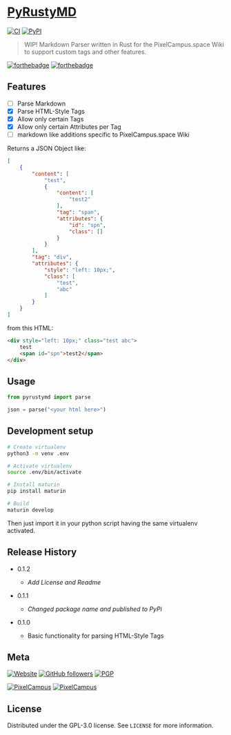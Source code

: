 # [PyRustyMD](https://github.com/frederikbeimgraben/PyRustyMD)

[![CI](https://github.com/frederikbeimgraben/PyRustyMD/actions/workflows/CI.yml/badge.svg)](https://github.com/frederikbeimgraben/PyRustyMD/actions/workflows/CI.yml/badge.svg)
[![PyPI](https://shields.io/badge/PyPI-Package-yellow?logo=python&logoColor=white&labelColor=blue)](https://pypi.org/project/pyrustymd/)

> WIP! Markdown Parser written in Rust for the PixelCampus.space Wiki to support custom tags and other features.

[![forthebadge](https://forthebadge.com/images/badges/made-with-rust.svg)](https://forthebadge.com)
[![forthebadge](https://forthebadge.com/images/badges/0-percent-optimized.svg)](https://forthebadge.com)

## Features
- [ ] Parse Markdown
- [x] Parse HTML-Style Tags
- [x] Allow only certain Tags
- [x] Allow only certain Attributes per Tag
- [ ] markdown like additions specific to PixelCampus.space Wiki

Returns a JSON Object like:
```json
[
    {
        "content": [
            "test",
            {
                "content": [
                    "test2"
                ],
                "tag": "span",
                "attributes": {
                    "id": "spn",
                    "class": []
                }
            }
        ],
        "tag": "div",
        "attributes": {
            "style": "left: 10px;",
            "class": [
                "test",
                "abc"
            ]
        }
    }
]
```

from this HTML:
```html
<div style="left: 10px;" class="test abc">
    test
    <span id="spn">test2</span>
</div>
```

## Usage
```python
from pyrustymd import parse

json = parse("<your html here>")
```

## Development setup

```sh
# Create virtualenv
python3 -m venv .env

# Activate virtualenv
source .env/bin/activate

# Install maturin
pip install maturin

# Build
maturin develop
```

Then just import it in your python script having the same virtualenv activated.

## Release History

* 0.1.2
    * *Add License and Readme*

* 0.1.1
    * *Changed package name and published to PyPi*

* 0.1.0
    * Basic functionality for parsing HTML-Style Tags

## Meta

[![Website](
    https://img.shields.io/badge/My_Website-Beimgraben.NET-orange?logo=firefox&logoColor=orange&labelColor=white&style=social
)](https://beimgraben.net)
[![GitHub followers](
    https://img.shields.io/github/followers/frederikbeimgraben?label=Follow&style=social
)](https://github.com/frederikbeimgraben/)
[![PGP](
    https://img.shields.io/badge/PGP-0x9D6D6D6C-blue?logo=monkeytie&logoColor=black&labelColor=white&style=social
)](https://keybase.io/beimgraben/pgp_keys.asc)

[![PixelCampus](
    https://img.shields.io/badge/-PixelCampus.Space-blue?logo=minetest&logoColor=blue&labelColor=white&style=social
)](https://pixelcampus.space)
[![PixelCampus](
    https://img.shields.io/badge/-PixelCampus-white?logo=github&logoColor=black&style=social
)](https://github.com/frederikbeimgraben/PixelCampus)

## License

Distributed under the GPL-3.0 license. See ``LICENSE`` for more information.